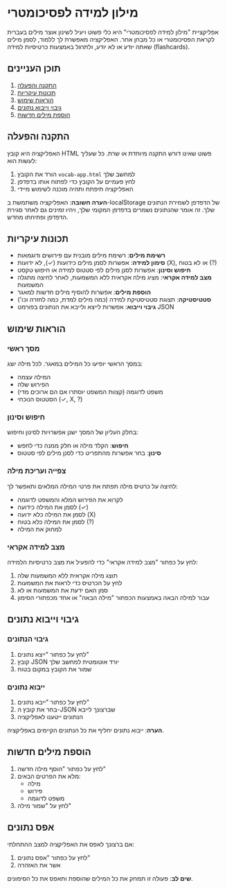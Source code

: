 # מילון למידה לפסיכומטרי

אפליקציית "מילון למידה לפסיכומטרי" היא כלי פשוט ויעיל לשינון אוצר מילים בעברית לקראת הפסיכומטרי או כל מבחן אחר. האפליקציה מאפשרת לך ללמוד, לסמן מילים שאתה יודע או לא יודע, ולתרגל באמצעות כרטיסיות למידה (flashcards).

## תוכן העניינים
1. [התקנה והפעלה](#התקנה-והפעלה)
2. [תכונות עיקריות](#תכונות-עיקריות)
3. [הוראות שימוש](#הוראות-שימוש)
4. [גיבוי וייבוא נתונים](#גיבוי-וייבוא-נתונים)
5. [הוספת מילים חדשות](#הוספת-מילים-חדשות)

## התקנה והפעלה

האפליקציה היא קובץ HTML פשוט שאינו דורש התקנה מיוחדת או שרת. כל שעליך לעשות הוא:

1. הורד את הקובץ `vocab-app.html` למחשב שלך
2. לחץ פעמיים על הקובץ כדי לפתוח אותו בדפדפן
3. האפליקציה תיפתח ותהיה מוכנה לשימוש מיידי

**הערה חשובה**: האפליקציה משתמשת ב-localStorage של הדפדפן לשמירת הנתונים שלך. זה אומר שהנתונים נשמרים בדפדפן המקומי שלך, ויהיו זמינים גם לאחר סגירת הדפדפן ופתיחתו מחדש.

## תכונות עיקריות

- **רשימת מילים**: רשימת מילים מובנית עם פירושים ודוגמאות
- **סימון למידה**: אפשרות לסמן מילים כידועות (✓), לא ידועות (X), או לא בטוח (?)
- **חיפוש וסינון**: אפשרות לסנן מילים לפי סטטוס למידה או חיפוש טקסט
- **מצב למידה אקראי**: מציג מילה אקראית ללא המשמעות, לאחר לחיצה מתגלה המשמעות
- **הוספת מילים**: אפשרות להוסיף מילים חדשות למאגר
- **סטטיסטיקה**: תצוגת סטטיסטיקת למידה (כמה מילים למדת, כמה לחזרה וכו')
- **גיבוי וייבוא**: אפשרות לייצא ולייבא את הנתונים בפורמט JSON

## הוראות שימוש

### מסך ראשי

במסך הראשי יופיעו כל המילים במאגר. לכל מילה יוצג:
- המילה עצמה
- הפירוש שלה
- משפט לדוגמה (קצוות המשפט יוסתרו אם הם ארוכים מדי)
- הסטטוס הנוכחי (✓, X, ?)

### חיפוש וסינון

בחלק העליון של המסך ישנן אפשרויות לסינון וחיפוש:
- **חיפוש**: הקלד מילה או חלק ממנה כדי לחפש
- **סינון**: בחר אפשרות מהתפריט כדי לסנן מילים לפי סטטוס

### צפייה ועריכת מילה

לחיצה על כרטיס מילה תפתח את פרטי המילה המלאים ותאפשר לך:
- לקרוא את הפירוש המלא והמשפט לדוגמה
- לסמן את המילה כידועה (✓)
- לסמן את המילה כלא ידועה (X)
- לסמן את המילה כלא בטוח (?)
- למחוק את המילה

### מצב למידה אקראי

לחץ על כפתור "מצב למידה אקראי" כדי להפעיל את מצב כרטיסיות הלמידה:
1. תוצג מילה אקראית ללא המשמעות שלה
2. לחץ על הכרטיס כדי לראות את המשמעות
3. סמן האם ידעת את המשמעות או לא
4. עבור למילה הבאה באמצעות הכפתור "מילה הבאה" או אחד מכפתורי הסימון

## גיבוי וייבוא נתונים

### גיבוי הנתונים
1. לחץ על כפתור "ייצא נתונים"
2. קובץ JSON יורד אוטומטית למחשב שלך
3. שמור את הקובץ במקום בטוח

### ייבוא נתונים
1. לחץ על כפתור "ייבא נתונים"
2. בחר את קובץ ה-JSON שברצונך לייבא
3. הנתונים ייטענו לאפליקציה

**הערה**: ייבוא נתונים יחליף את כל הנתונים הקיימים באפליקציה.

## הוספת מילים חדשות

1. לחץ על כפתור "הוסף מילה חדשה"
2. מלא את הפרטים הבאים:
   - מילה
   - פירוש
   - משפט לדוגמה
3. לחץ על "שמור מילה"

## אפס נתונים

אם ברצונך לאפס את האפליקציה למצב ההתחלתי:
1. לחץ על כפתור "אפס נתונים"
2. אשר את האזהרה

**שים לב**: פעולה זו תמחק את כל המילים שהוספת ותאפס את כל הסימונים.